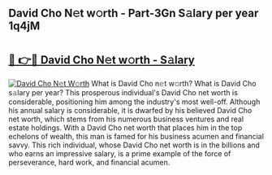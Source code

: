 ## David Cho N𝚎t w𝚘rth - Part-3Gn S𝚊lary per year 1q4jM

# <h2><a href="http://gc1l1b.nevu.top/?p=David+Cho">🔗 👉🔴 David Cho N𝚎t w𝚘rth - S𝚊lary</a></h2>

[![David Cho N𝚎t W𝚘rth](https://i.imgur.com/Oavwk0R.jpeg)](http://gc1l1b.nevu.top/?p=David+Cho)
What is David Cho n𝚎t w𝚘rth? What is David Cho s𝚊lary per year?
This prosperous individual's David Cho net worth is considerable, positioning him among the industry's most well-off. Although his annual salary is considerable, it is dwarfed by his believed David Cho net worth, which stems from his numerous business ventures and real estate holdings. With a David Cho net worth that places him in the top echelons of wealth, this man is famed for his business acumen and financial savvy. This rich individual, whose David Cho net worth is in the billions and who earns an impressive salary, is a prime example of the force of perseverance, hard work, and financial acumen.
